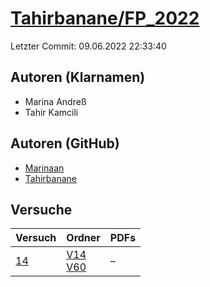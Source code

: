 # [Tahirbanane/FP_2022](https://github.com/Tahirbanane/FP_2022)

Letzter Commit: 09.06.2022 22:33:40

## Autoren (Klarnamen)
- Marina Andreß
- Tahir Kamcili

## Autoren (GitHub)
- [Marinaan](https://github.com/Marinaan)
- [Tahirbanane](https://github.com/Tahirbanane)

## Versuche

|       Versuch        |                                                            Ordner                                                             |PDFs|
|----------------------|-------------------------------------------------------------------------------------------------------------------------------|----|
|[14](../../versuch/14)|[V14](https://github.com/Tahirbanane/FP_2022/tree/master/V14)<br/>[V60](https://github.com/Tahirbanane/FP_2022/tree/master/V60)|–   |
